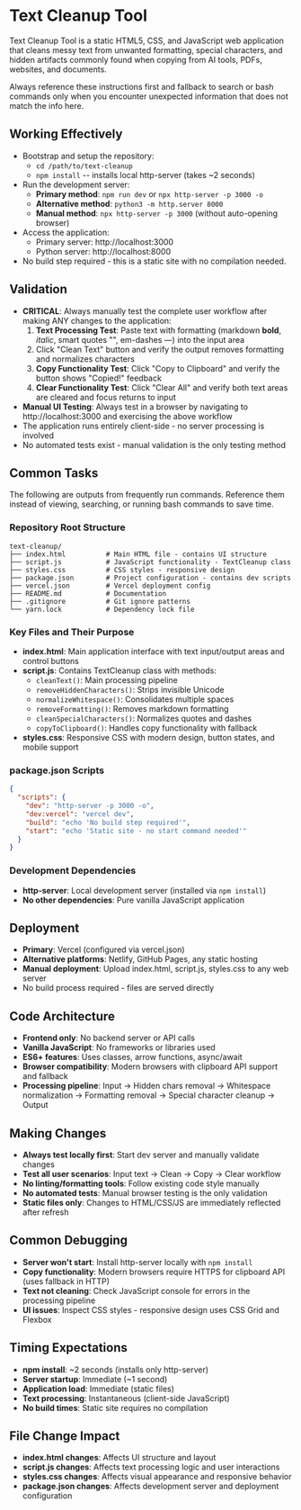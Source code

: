 # Text Cleanup Tool
Text Cleanup Tool is a static HTML5, CSS, and JavaScript web application that cleans messy text from unwanted formatting, special characters, and hidden artifacts commonly found when copying from AI tools, PDFs, websites, and documents.

Always reference these instructions first and fallback to search or bash commands only when you encounter unexpected information that does not match the info here.

## Working Effectively
- Bootstrap and setup the repository:
  - `cd /path/to/text-cleanup`
  - `npm install` -- installs local http-server (takes ~2 seconds)
- Run the development server:
  - **Primary method**: `npm run dev` or `npx http-server -p 3000 -o`
  - **Alternative method**: `python3 -m http.server 8000`
  - **Manual method**: `npx http-server -p 3000` (without auto-opening browser)
- Access the application:
  - Primary server: http://localhost:3000
  - Python server: http://localhost:8000
- No build step required - this is a static site with no compilation needed.

## Validation
- **CRITICAL**: Always manually test the complete user workflow after making ANY changes to the application:
  1. **Text Processing Test**: Paste text with formatting (markdown **bold**, *italic*, smart quotes "", em-dashes —) into the input area
  2. Click "Clean Text" button and verify the output removes formatting and normalizes characters
  3. **Copy Functionality Test**: Click "Copy to Clipboard" and verify the button shows "Copied!" feedback
  4. **Clear Functionality Test**: Click "Clear All" and verify both text areas are cleared and focus returns to input
- **Manual UI Testing**: Always test in a browser by navigating to http://localhost:3000 and exercising the above workflow
- The application runs entirely client-side - no server processing is involved
- No automated tests exist - manual validation is the only testing method

## Common Tasks
The following are outputs from frequently run commands. Reference them instead of viewing, searching, or running bash commands to save time.

### Repository Root Structure
```
text-cleanup/
├── index.html          # Main HTML file - contains UI structure
├── script.js           # JavaScript functionality - TextCleanup class
├── styles.css          # CSS styles - responsive design
├── package.json        # Project configuration - contains dev scripts
├── vercel.json         # Vercel deployment config
├── README.md           # Documentation
├── .gitignore          # Git ignore patterns
└── yarn.lock           # Dependency lock file
```

### Key Files and Their Purpose
- **index.html**: Main application interface with text input/output areas and control buttons
- **script.js**: Contains TextCleanup class with methods:
  - `cleanText()`: Main processing pipeline
  - `removeHiddenCharacters()`: Strips invisible Unicode
  - `normalizeWhitespace()`: Consolidates multiple spaces
  - `removeFormatting()`: Removes markdown formatting
  - `cleanSpecialCharacters()`: Normalizes quotes and dashes
  - `copyToClipboard()`: Handles copy functionality with fallback
- **styles.css**: Responsive CSS with modern design, button states, and mobile support

### package.json Scripts
```json
{
  "scripts": {
    "dev": "http-server -p 3000 -o",
    "dev:vercel": "vercel dev",
    "build": "echo 'No build step required'",
    "start": "echo 'Static site - no start command needed'"
  }
}
```

### Development Dependencies
- **http-server**: Local development server (installed via `npm install`)
- **No other dependencies**: Pure vanilla JavaScript application

## Deployment
- **Primary**: Vercel (configured via vercel.json)
- **Alternative platforms**: Netlify, GitHub Pages, any static hosting
- **Manual deployment**: Upload index.html, script.js, styles.css to any web server
- No build process required - files are served directly

## Code Architecture
- **Frontend only**: No backend server or API calls
- **Vanilla JavaScript**: No frameworks or libraries used
- **ES6+ features**: Uses classes, arrow functions, async/await
- **Browser compatibility**: Modern browsers with clipboard API support and fallback
- **Processing pipeline**: Input → Hidden chars removal → Whitespace normalization → Formatting removal → Special character cleanup → Output

## Making Changes
- **Always test locally first**: Start dev server and manually validate changes
- **Test all user scenarios**: Input text → Clean → Copy → Clear workflow
- **No linting/formatting tools**: Follow existing code style manually
- **No automated tests**: Manual browser testing is the only validation
- **Static files only**: Changes to HTML/CSS/JS are immediately reflected after refresh

## Common Debugging
- **Server won't start**: Install http-server locally with `npm install`
- **Copy functionality**: Modern browsers require HTTPS for clipboard API (uses fallback in HTTP)
- **Text not cleaning**: Check JavaScript console for errors in the processing pipeline
- **UI issues**: Inspect CSS styles - responsive design uses CSS Grid and Flexbox

## Timing Expectations
- **npm install**: ~2 seconds (installs only http-server)
- **Server startup**: Immediate (~1 second)
- **Application load**: Immediate (static files)
- **Text processing**: Instantaneous (client-side JavaScript)
- **No build times**: Static site requires no compilation

## File Change Impact
- **index.html changes**: Affects UI structure and layout
- **script.js changes**: Affects text processing logic and user interactions  
- **styles.css changes**: Affects visual appearance and responsive behavior
- **package.json changes**: Affects development server and deployment configuration